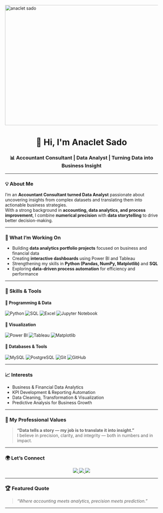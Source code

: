 <img width="1584" height="396" alt="anaclet sado" src="https://github.com/user-attachments/assets/7954849b-ff5d-479c-a1ee-37ebf1507045" />

<h1 align="center">👋 Hi, I'm Anaclet Sado</h1>
<h3 align="center">📊 Accountant Consultant | Data Analyst | Turning Data into Business Insight</h3>

---

### 💡 About Me  
I’m an **Accountant Consultant turned Data Analyst** passionate about uncovering insights from complex datasets and translating them into actionable business strategies.  
With a strong background in **accounting, data analytics, and process improvement**, I combine **numerical precision** with **data storytelling** to drive better decision-making.

---

### 🚀 What I’m Working On  
- Building **data analytics portfolio projects** focused on business and financial data  
- Creating **interactive dashboards** using Power BI and Tableau  
- Strengthening my skills in **Python (Pandas, NumPy, Matplotlib)** and **SQL**  
- Exploring **data-driven process automation** for efficiency and performance

---

### 🧠 Skills & Tools  

#### 🔹 **Programming & Data**
![Python](https://img.shields.io/badge/Python-3670A0?style=for-the-badge&logo=python&logoColor=ffdd54)
![SQL](https://img.shields.io/badge/SQL-336791?style=for-the-badge&logo=postgresql&logoColor=white)
![Excel](https://img.shields.io/badge/Excel-217346?style=for-the-badge&logo=microsoftexcel&logoColor=white)
![Jupyter Notebook](https://img.shields.io/badge/Jupyter-F37626?style=for-the-badge&logo=jupyter&logoColor=white)

#### 🔹 **Visualization**
![Power BI](https://img.shields.io/badge/Power%20BI-F2C811?style=for-the-badge&logo=powerbi&logoColor=black)
![Tableau](https://img.shields.io/badge/Tableau-E97627?style=for-the-badge&logo=tableau&logoColor=white)
![Matplotlib](https://img.shields.io/badge/Matplotlib-11557c?style=for-the-badge&logo=python&logoColor=white)

#### 🔹 **Databases & Tools**
![MySQL](https://img.shields.io/badge/MySQL-00758F?style=for-the-badge&logo=mysql&logoColor=white)
![PostgreSQL](https://img.shields.io/badge/PostgreSQL-4169E1?style=for-the-badge&logo=postgresql&logoColor=white)
![Git](https://img.shields.io/badge/Git-F05033?style=for-the-badge&logo=git&logoColor=white)
![GitHub](https://img.shields.io/badge/GitHub-181717?style=for-the-badge&logo=github&logoColor=white)

---

### 📈 Interests  
- Business & Financial Data Analytics  
- KPI Development & Reporting Automation  
- Data Cleaning, Transformation & Visualization  
- Predictive Analysis for Business Growth  

---

### 💬 My Professional Values  
> **“Data tells a story — my job is to translate it into insight.”**  
> I believe in precision, clarity, and integrity — both in numbers and in impact.

---

### 🌍 Let’s Connect  

<p align="center">
  <a href="https://www.linkedin.com/in/anaclet-sado" target="_blank">
    <img src="https://img.shields.io/badge/LinkedIn-0077B5?style=for-the-badge&logo=linkedin&logoColor=white"/>
  </a>
  <a href="mailto:anaclet.sado@email.com">
    <img src="https://img.shields.io/badge/Email-D14836?style=for-the-badge&logo=gmail&logoColor=white"/>
  </a>
  <a href="https://github.com/anacletsado?tab=repositories">
    <img src="https://img.shields.io/badge/GitHub-181717?style=for-the-badge&logo=github&logoColor=white"/>
  </a>
</p>

---

### 🏆 Featured Quote  
> _“Where accounting meets analytics, precision meets prediction.”_  

---

